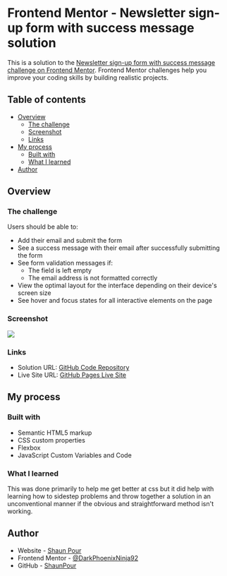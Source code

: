 # Frontend Mentor - Newsletter sign-up form with success message solution

This is a solution to the [Newsletter sign-up form with success message challenge on Frontend Mentor](https://www.frontendmentor.io/challenges/newsletter-signup-form-with-success-message-3FC1AZbNrv). Frontend Mentor challenges help you improve your coding skills by building realistic projects. 

## Table of contents

- [Overview](#overview)
  - [The challenge](#the-challenge)
  - [Screenshot](#screenshot)
  - [Links](#links)
- [My process](#my-process)
  - [Built with](#built-with)
  - [What I learned](#what-i-learned)
- [Author](#author)

## Overview

### The challenge

Users should be able to:

- Add their email and submit the form
- See a success message with their email after successfully submitting the form
- See form validation messages if:
  - The field is left empty
  - The email address is not formatted correctly
- View the optimal layout for the interface depending on their device's screen size
- See hover and focus states for all interactive elements on the page

### Screenshot

![](./screenshot.jpg)

### Links

- Solution URL: [GitHub Code Repository](https://github.com/shaunpour/newsletter-sign-up-with-success)
- Live Site URL: [GitHub Pages Live Site](shaunpour.github.io/newsletter-sign-up-with-success)

## My process

### Built with

- Semantic HTML5 markup
- CSS custom properties
- Flexbox
- JavaScript Custom Variables and Code

### What I learned

This was done primarily to help me get better at css but it did help with learning how to sidestep problems and throw together a solution in an unconventional manner if the obvious and straightforward method isn't working.

## Author

- Website - [Shaun Pour](https://www.your-site.com)
- Frontend Mentor - [@DarkPhoenixNinja92](https://www.frontendmentor.io/profile/DarkPhoenixNinja92)
- GitHub - [ShaunPour](https://www.github.com/ShaunPour)
